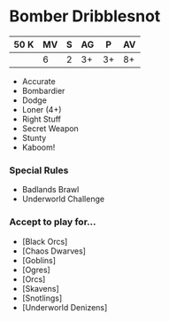 # Bomber Dribblesnot
| 50 K  | MV | S | AG | P | AV |
| --- | --- | --- | --- | --- | --- |
| | 6 | 2 | 3+ | 3+ | 8+ |

* Accurate
* Bombardier
* Dodge
* Loner (4+)
* Right Stuff
* Secret Weapon
* Stunty
* Kaboom!

### Special Rules
* Badlands Brawl
* Underworld Challenge

### Accept to play for...
* [Black Orcs]
* [Chaos Dwarves]
* [Goblins]
* [Ogres]
* [Orcs]
* [Skavens]
* [Snotlings]
* [Underworld Denizens]
